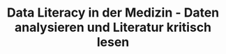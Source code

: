 ---
id: "dl-medizin" # nochmal überlegen
method: "Vorlesungen, Seminare, Lernplattform"
institution: "Zentrum für Experimentelle Medizin, Institut für Medizinische Biometrie und Epidemiologie"
title: "Data Literacy in der Medizin - Daten analysieren und Literatur kritisch lesen"
title_project:
title_short: "Data Literacy in der Medizin"
period: "Apr 22 ­­- Mar 23 (12 months)"
foerderlinie: "Fachspezifische Data Literacy"
round: "1"
filter: "1"
lecture2go: "68746"
uhh_url: "https://www.hcl.uni-hamburg.de/ddlitlab/data-literacy-lehrlabor/erste-foerderrunde/06-dl-medizin.html"
contributors: "Prof. Dr. Antonia Zapf, Christian Wiessner"
mentor: 
quote: "Für viele Studierende der Medizin nimmt die Methodik der medizinischen Forschung und die Auswertung von Daten eine untergeordnete Rolle ein. Einige haben zu Beginn des Studiums gar eine abwertende Haltung gegenüber Statistik. Dem möchte das Projekt „Data Literacy in der Medizin“ entgegenwirken."
text: |
    ### Zukunftsthema: Data Literacy in der Medizin

    Studierende, die später als Ärzt:innen tätig sind, haben die lebenslange Aufgabe neue Erkenntnisse der Medizin kritisch einzuordnen und in ihre Behandlungspraxis einzubeziehen. Diese Veranstaltung bringt Human- und Zahnmedizinstudierenden Methodenkenntnisse der Medizinforschung näher und zielt dabei insbesondere auf die Kompetenz der Evidenzbewertung ab. Diese grundlegenden Kenntnisse wurden im Rahmen von Vorlesungen vermittelt. Ergänzend dazu fanden Seminare statt, in denen statistische Konzepte anhand einer eigenen Datenerhebung und Auswertung praktisch erfahrbar wurden. Außerdem wurde durch die Bearbeitung aktueller Literatur ein kritischer Blick auf Inhalt und Methodik wissenschaftlicher Publikationen eingeübt.

    Im Rahmen des Projekts wurden zudem weitere Lernressourcen für die Studierenden erstellt. Auf der vom UKE genutzten Lernplattform iMED-Textbook wurden zusätzliche Lern- und Übungsmöglichkeiten geschaffen, z.B. auch mit Hilfe von selbst erstellten Lehrvideos oder Podcasts. 

    ## Rückblick und Ergebnisse

    Die Zahnmedizin-Studierenden haben durch die Lehre mit dem neuen Konzept die Kompetenz erworben, Daten zu analysieren und vor allem Analyseergebnise zu interpretieren, aber auch kritisch zu hinterfragen. Ärzt:innen erfüllen verschiedene Rollen und die für die Data Literacy Education relevanteste ist die des Arztes/der Ärztin als Gelehrte:r. Das Projekt hat einen Beitrag dazu geleistet, dass die Studierenden auf diese Rolle vorbereitet werden, die es erfordert wissenschaftliche Evidenz in ihre späteren Behandlungen zu integrieren und sich über wissenschaftliche Weiterentwicklungen zu informieren und diese Informationen kritisch zu bewerten.

    Das digitale Lernangebot iMed-Textbook stellt eine Lernressource dar, die Studierende innerhalb ihres Medizinstudiums an verschiedenen Stellen begleiten soll und das um weitere Inhalte erweitert werden kann. Das aus dem Projekt hervorgegangene Studienblatt ermöglicht es medizinische Studien hinsichtlich der Methodik kritisch zu bewerten und lässt sich in weiteren Lehrveranstaltungen verwenden. Damit hat das Projekt Ergebnisse hervorgebracht, auf die in kommenden Semestern und möglicherweise weiteren Studiengängen aufgebaut werden kann. Zudem ist geplant das digitale Lernangebot um eine Einbindung von statistischer Software zu erweitern und es öffentlich zugänglich zu machen, damit Medizinstudierende anderer Universitäten ebenfalls auf dieses zugreifen können. Im Rahmen der nationalen Lernzielkataloge in der Medizin, die aktuell in der Überarbeitung sind, ist eine stärkere Wissenschaftsausrichtung gefordert. 

    ## Tipps von Lehrenden für Lehrende

    Durch die Online-Lernerfahrung unter Pandemie-Bedingungen haben viele Studierende die Vorteile des Lehrformats "besprochene Powerpoint" (freie Zeiteinteilung, Wiederholung, schneller Vorlauf usw.) so zu schätzen gelernt, dass sie keinen Nutzen in einer Live-Präsenz-Vorlesung sehen. Lehrende (vor allem im Freien Wahlbereich) müssen daher grundsätzliche Überlegungen zum Format ihrer Lehrveranstaltungen vornehmen, die das Zeitpensum und die Gegebenheiten des jeweiligen Studiengangs miteinbeziehen. Solch komplexe Seminare erfordern freie Kapazitäten der Studierenden.

image:
image_credit: 
link_external: "https://www.uke.de/studium-lehre/lernumgebung/imed-textbook/index.html, https://www.uke.de/kliniken-institute/institute/medizinische-biometrie-und-epidemiologie/lehrangebote-fortbildungen/lehre-im-integrierten-modellstudiengang-zahnmedizin-(imed-dent).html, https://www.uke.de/kliniken-institute/institute/medizinische-biometrie-und-epidemiologie/lehrangebote-fortbildungen/lehre-im-integrierten-modellstudiengang-zahnmedizin-(imed-dent).html"
stine:
---